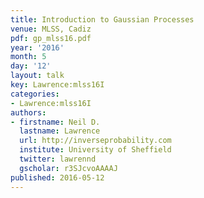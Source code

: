 ```yaml
---
title: Introduction to Gaussian Processes
venue: MLSS, Cadiz
pdf: gp_mlss16.pdf
year: '2016'
month: 5
day: '12'
layout: talk
key: Lawrence:mlss16I
categories:
- Lawrence:mlss16I
authors:
- firstname: Neil D.
  lastname: Lawrence
  url: http://inverseprobability.com
  institute: University of Sheffield
  twitter: lawrennd
  gscholar: r3SJcvoAAAAJ
published: 2016-05-12
---
```

